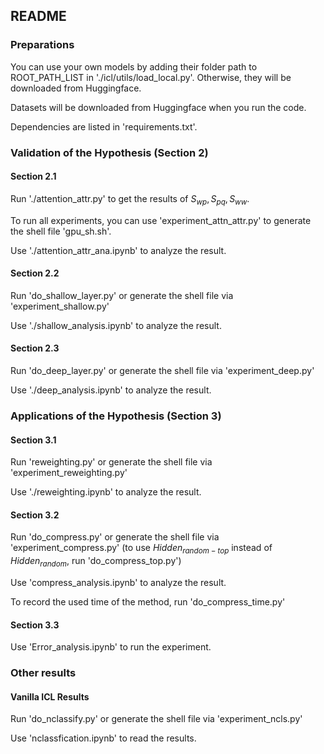 ## README

### Preparations

You can use your own models by adding their folder path to ROOT_PATH_LIST in './icl/utils/load_local.py'. Otherwise, they will be downloaded from Huggingface.

Datasets will be downloaded from Huggingface when you run the code.



Dependencies are listed in 'requirements.txt'.



### Validation of the Hypothesis (Section 2)

#### Section 2.1

Run './attention_attr.py' to get the results of $S_{wp},S_{pq},S_{ww}$.

To run all experiments, you can use 'experiment_attn_attr.py' to generate the shell file 'gpu_sh.sh'.

Use './attention_attr_ana.ipynb' to analyze the result.



#### Section 2.2

Run 'do_shallow_layer.py' or generate the shell file via 'experiment_shallow.py'

Use './shallow_analysis.ipynb' to analyze the result.



#### Section 2.3

Run 'do_deep_layer.py' or generate the shell file via 'experiment_deep.py'

Use './deep_analysis.ipynb' to analyze the result.



### Applications of the Hypothesis (Section 3)

#### Section 3.1

Run 'reweighting.py' or generate the shell file via 'experiment_reweighting.py'

Use './reweighting.ipynb' to analyze the result.



#### Section 3.2

Run 'do_compress.py' or generate the shell file via 'experiment_compress.py' (to use $Hidden_{random-top}$ instead of $Hidden_{random}$, run 'do_compress_top.py')

Use 'compress_analysis.ipynb' to analyze the result.

To record the used time of the method, run 'do_compress_time.py'



#### Section 3.3

Use 'Error_analysis.ipynb' to run the experiment.



### Other results

#### Vanilla ICL Results

Run 'do_nclassify.py' or generate the shell file via 'experiment_ncls.py'

Use 'nclassfication.ipynb' to read the results.





